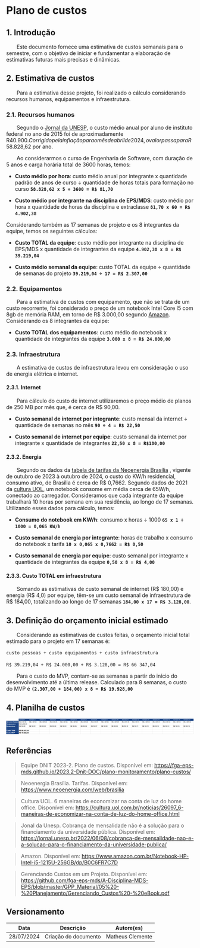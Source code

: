 # Plano de custos

## 1. Introdução

&emsp;&emsp;Este documento fornece uma estimativa de custos semanais para o semestre, com o objetivo de iniciar e fundamentar a elaboração de estimativas futuras mais precisas e dinâmicas.

## 2. Estimativa de custos

&emsp;&emsp;Para a estimativa desse projeto, foi realizado o cálculo considerando recursos humanos, equipamentos e infraestrutura.

### 2.1. Recursos humanos

&emsp;&emsp;Segundo o [Jornal da UNESP](https://jornal.unesp.br/2022/06/08/cobranca-de-mensalidade-nao-e-a-solucao-para-o-financiamento-da-universidade-publica/), o custo médio anual por aluno de instituto federal no ano de 2015 foi de aproximadamente R$40.900. Corrigido pela inflação para o mês de abril de 2024, o valor passa para R$ 58.828,62 por ano.

&emsp;&emsp;Ao considerarmos o curso de Engenharia de Software, com duração de 5 anos e carga horária total de 3600 horas, temos:

- **Custo médio por hora**: custo médio anual por integrante x quantidade padrão de anos de curso ÷ quantidade de horas totais para formação no curso **`58.828,62 x 5 ÷ 3600 = R$ 81,70`**

- **Custo médio por integrante na disciplina de EPS/MDS**: custo médio por hora x quantidade de horas da disciplina e extraclasse **`81,70 x 60 = R$ 4.902,38`**

Considerando também as 17 semanas de projeto e os 8 integrantes da equipe, temos os seguintes cálculos:

- **Custo TOTAL da equipe**: custo médio por integrante na disciplina de EPS/MDS x quantidade de integrantes da equipe **`4.902,38 x 8 = R$ 39.219,04`**

- **Custo médio semanal da equipe**: custo TOTAL da equipe ÷ quantidade de semanas do projeto **`39.219,04 ÷ 17 = R$ 2.307,00`**

### 2.2. Equipamentos

&emsp;&emsp;Para a estimativa de custos com equipamento, que não se trata de um custo recorrente, foi considerado o preço de um notebook Intel Core I5 com 8gb de memória RAM, em torno de R$ 3.000,00 segundo [Amazon](https://www.amazon.com.br/). Considerando os 8 integrantes da equipe:

- **Custo TOTAL dos equipamentos**: custo médio do notebook x quantidade de integrantes da equipe **`3.000 x 8 = R$ 24.000,00`**

### 2.3. Infraestrutura

&emsp;&emsp;A estimativa de custos de infraestrutura levou em consideração o uso de energia elétrica e internet.

#### 2.3.1. Internet

&emsp;&emsp;Para cálculo do custo de internet utilizaremos o preço médio de planos de 250 MB por mês que, é cerca de R$ 90,00.

- **Custo semanal de internet por integrante**: custo mensal da internet ÷ quantidade de semanas no mês **`90 ÷ 4 = R$ 22,50`**

- **Custo semanal de internet por equipe**: custo semanal da internet por integrante x quantidade de integrantes **`22,50 x 8 = R$180,00`**

#### 2.3.2. Energia

&emsp;&emsp;Segundo os dados da [tabela de tarifas da Neoenergia Brasília](https://www.neoenergia.com/documents/d/brasilia/02_neoenergia-brasilia_tarifas-de-energia-eletrica-grupo-b_outubro_2023_reh_n-3-276-pdf?download=true) [](https://www.neoenergia.com/web/brasilia), vigente de outubro de 2023 à outubro de 2024, o custo do KW/h residencial, consumo ativo, de Brasília é cerca de R$ 0,7662. Segundo dados de 2021 da [cultura UOL](https://cultura.uol.com.br/noticias/26097_6-maneiras-de-economizar-na-conta-de-luz-do-home-office.html), um notebook consome em média cerca de 65W/h, conectado ao carregador. Consideramos que cada integrante da equipe trabalhará 10 horas por semana em sua residência, ao longo de 17 semanas. Utilizando esses dados para cálculo, temos:

- **Consumo do notebook em KW/h**: consumo x horas ÷ 1000
  **`65 x 1 ÷ 1000 = 0,065 KW/h`**

- **Custo semanal de energia por integrante**: horas de trabalho x consumo do notebook x tarifa
  **`10 x 0,065 x 0,7662 = R$ 0,50`**

- **Custo semanal de energia por equipe**: custo semanal por integrante x quantidade de integrantes da equipe **`0,50 x 8 = R$ 4,00`**

#### 2.3.3. Custo TOTAL em infraestrutura

&emsp;&emsp;Somando as estimativas de custo semanal de internet (R$ 180,00) e energia (R$ 4,0) por equipe, têm-se um custo semanal de infraestrutura de R$ 184,00, totalizando ao longo de 17 semanas **`184,00 x 17 = R$ 3.128,00`**.

## 3. Definição do orçamento inicial estimado

&emsp;&emsp;Considerando as estimativas de custos feitas, o orçamento inicial total estimado para o projeto em 17 semanas é:

    custo pessoas + custo equipamentos + custo infraestrutura

    R$ 39.219,04 + R$ 24.000,00 + R$ 3.128,00 = R$ 66 347,04

&emsp;&emsp;Para o custo do MVP, contam-se as semanas a partir do início do desenvolvimento até a última release. Calculado para 8 semanas, o custo do MVP é **`(2.307,00 + 184,00) x 8 = R$ 19.928,00 `**

## 4. Planilha de custos

![Planilha de custos](../assets/tabela-custo.png)

## Referências

> Equipe DNIT 2023-2. Plano de custos. Disponível em: <https://fga-eps-mds.github.io/2023.2-Dnit-DOC/plano-monitoramento/plano-custos/>

> Neoenergia Brasília. Tarifas. Disponível em: <https://www.neoenergia.com/web/brasilia>

> Cultura UOL. 6 maneiras de economizar na conta de luz do home office. Disponível em: <https://cultura.uol.com.br/noticias/26097_6-maneiras-de-economizar-na-conta-de-luz-do-home-office.html>

> Jonal da Unesp. Cobrança de mensalidade não é a solução para o financiamento da universidade pública. Disponível em: <https://jornal.unesp.br/2022/06/08/cobranca-de-mensalidade-nao-e-a-solucao-para-o-financiamento-da-universidade-publica/>

> Amazon. Disponível em: <https://www.amazon.com.br/Notebook-HP-Intel-i5-1215U-256GB/dp/B0C6FR7C7D>

> Gerenciando Custos em um Projeto. Disponível em: <https://github.com/fga-eps-mds/A-Disciplina-MDS-EPS/blob/master/GPP_Material/05%20-%20Planejamento/Gerenciando_Custos%20-%20eBook.pdf>

## Versionamento

| **Data**   | **Descrição**        | **Autore(es)**   |
| ---------- | -------------------- | ---------------- |
| 28/07/2024 | Criação do documento | Matheus Clemente |

